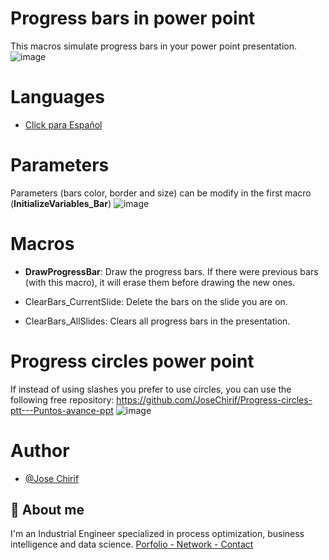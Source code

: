 # Progress bars in power point
This macros simulate progress bars in your power point presentation.
![image](https://github.com/user-attachments/assets/0acaca7a-560e-477a-a2bc-c11315dedcc4)

# Languages
- [Click para Español]()

# Parameters
Parameters (bars color, border and size) can be modify in the first macro (**InitializeVariables_Bar**)
![image](https://github.com/user-attachments/assets/64178d42-ee2b-4a5c-8a2b-d3e1800dc600)

# Macros
- **DrawProgressBar**: Draw the progress bars. If there were previous bars (with this macro), it will erase them before drawing the new ones.

- ClearBars_CurrentSlide: Delete the bars on the slide you are on.

- ClearBars_AllSlides: Clears all progress bars in the presentation.

# Progress circles power point
If instead of using slashes you prefer to use circles, you can use the following free repository:
https://github.com/JoseChirif/Progress-circles-ptt---Puntos-avance-ppt
![image](https://github.com/user-attachments/assets/bd02d6ab-a611-4327-9e05-029d07ea3dbb)


# Author
- [@Jose Chirif](https://github.com/JoseChirif)

## 🚀 About me
I'm an Industrial Engineer specialized in process optimization, business intelligence and data science.
[Porfolio - Network - Contact](https://linktr.ee/jchirif)